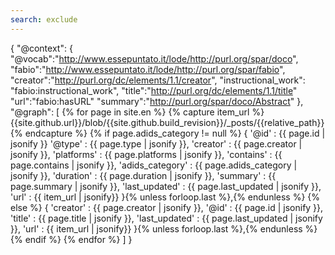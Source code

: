 ```yaml
---
search: exclude
---
```

{
    "@context":
    {
        "@vocab":"http://www.essepuntato.it/lode/http://purl.org/spar/doco",
        "fabio":"http://www.essepuntato.it/lode/http://purl.org/spar/fabio",
        "creator":"http://purl.org/dc/elements/1.1/creator",
        "instructional_work": "fabio:instructional_work",
        "title":"http://purl.org/dc/elements/1.1/title"
        "url":"fabio:hasURL"
        "summary":"http://purl.org/spar/doco/Abstract"
    },
    "@graph": [
        {% for page in site.en %}
        {% capture item_url %}{{site.github.url}}/blob/{{site.github.build_revision}}/_posts/{{relative_path}}{% endcapture %}
        {% if page.adids_category != null %}
        {
             '@id' : {{ page.id | jsonify }}
             '@type' : {{ page.type | jsonify }},
             'creator'  : {{ page.creator | jsonify }},
             'platforms'  : {{ page.platforms | jsonify }},
             'contains'     : {{ page.contains | jsonify }},
             'adids_category'  : {{ page.adids_category | jsonify }},
             'duration'  : {{ page.duration | jsonify }},
             'summary'  : {{ page.summary | jsonify }},
             'last_updated'  : {{ page.last_updated | jsonify }},
             'url' : {{ item_url | jsonify}}
             }{% unless forloop.last %},{% endunless %}
         {% else %}
             {
             'creator'  : {{ page.creator | jsonify }},
             '@id'  : {{ page.id | jsonify }},
             'title'  : {{ page.title | jsonify }},
             'last_updated'  : {{ page.last_updated | jsonify }},
             'url' : {{ item_url | jsonify}}
             }{% unless forloop.last %},{% endunless %}
        {% endif %}
        {% endfor %}
    ]
}
